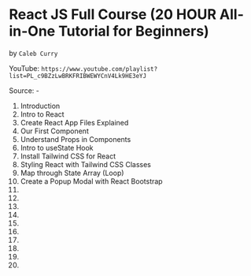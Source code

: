 # React JS Full Course (20 HOUR All-in-One Tutorial for Beginners)
by `Caleb Curry`

YouTube: `https://www.youtube.com/playlist?list=PL_c9BZzLwBRKFRIBWEWYCnV4Lk9HE3eYJ`

Source: -

1. Introduction
2. Intro to React
3. Create React App Files Explained
4. Our First Component
5. Understand Props in Components
6. Intro to useState Hook
7. Install Tailwind CSS for React
8. Styling React with Tailwind CSS Classes
9. Map through State Array (Loop)
10. Create a Popup Modal with React Bootstrap
11.
12.
13.
14.
15.
16.
17.
18.
19.
20.
